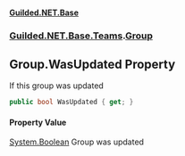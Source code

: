 #### [Guilded.NET.Base](Guilded_NET_Base.md 'Guilded.NET.Base')
### [Guilded.NET.Base.Teams](Guilded_NET_Base.md#Guilded_NET_Base_Teams 'Guilded.NET.Base.Teams').[Group](Group.md 'Guilded.NET.Base.Teams.Group')
## Group.WasUpdated Property
If this group was updated  
```csharp
public bool WasUpdated { get; }
```
#### Property Value
[System.Boolean](https://docs.microsoft.com/en-us/dotnet/api/System.Boolean 'System.Boolean')
Group was updated
